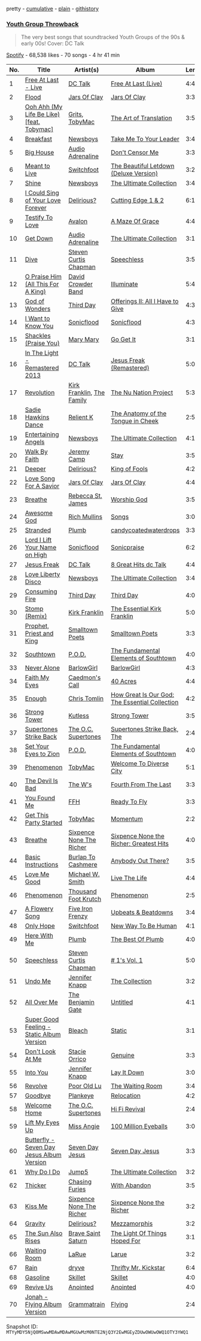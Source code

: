 pretty - [cumulative](/playlists/cumulative/37i9dQZF1DWZnA0FshBt4S.md) - [plain](/playlists/plain/37i9dQZF1DWZnA0FshBt4S) - [githistory](https://github.githistory.xyz/mackorone/spotify-playlist-archive/blob/main/playlists/plain/37i9dQZF1DWZnA0FshBt4S)

### [Youth Group Throwback](https://open.spotify.com/playlist/37i9dQZF1DWZnA0FshBt4S)

> The very best songs that soundtracked Youth Groups of the 90s & early 00s! Cover: DC Talk

[Spotify](https://open.spotify.com/user/spotify) - 68,538 likes - 70 songs - 4 hr 41 min

| No. | Title | Artist(s) | Album | Length |
|---|---|---|---|---|
| 1 | [Free At Last \- Live](https://open.spotify.com/track/5zmoHiyoqhSnoV9EGcYhYi) | [DC Talk](https://open.spotify.com/artist/1zK4ACgLi1lVPpfmmcwOTh) | [Free At Last \(Live\)](https://open.spotify.com/album/7whdJR9MEFJixUeSmATRUD) | 4:44 |
| 2 | [Flood](https://open.spotify.com/track/4wSqP7Vo7HcoakudSMzxAO) | [Jars Of Clay](https://open.spotify.com/artist/1lMaDSraU3oiNUsVWJLHdF) | [Jars Of Clay](https://open.spotify.com/album/3NmhY1GyYPSR9VGycvfRrQ) | 3:31 |
| 3 | [Ooh Ahh \(My Life Be Like\) \[feat\. Tobymac\]](https://open.spotify.com/track/1KBN9lYx9QkfUJC3NSXlhQ) | [Grits](https://open.spotify.com/artist/6aUgzC0cMh0StjV7LyFEDr), [TobyMac](https://open.spotify.com/artist/5VX8hxrcfJWwaTLiqGUHG3) | [The Art of Translation](https://open.spotify.com/album/3SNV12s5lZN3puLp5Vft8w) | 3:53 |
| 4 | [Breakfast](https://open.spotify.com/track/2vLxjS0U2CuaqxEossXLDS) | [Newsboys](https://open.spotify.com/artist/1SZMaiNHfdUuU0qZKZ6y62) | [Take Me To Your Leader](https://open.spotify.com/album/72Sx2clAuxuyeOyHbqZBur) | 3:40 |
| 5 | [Big House](https://open.spotify.com/track/6j2rwn2MWg4VU9B1GEgqfs) | [Audio Adrenaline](https://open.spotify.com/artist/01PBXLThJADrhufsPS5tER) | [Don't Censor Me](https://open.spotify.com/album/19QwRyfvFmQiIudO3x5m1C) | 3:31 |
| 6 | [Meant to Live](https://open.spotify.com/track/2md2i5QvelRFnafpnd6LOg) | [Switchfoot](https://open.spotify.com/artist/6S58b0fr8TkWrEHOH4tRVu) | [The Beautiful Letdown \(Deluxe Version\)](https://open.spotify.com/album/2mIYia4lSO1NCSFGGGGNR9) | 3:21 |
| 7 | [Shine](https://open.spotify.com/track/03upgLFcOiiB0HlO4LmdLv) | [Newsboys](https://open.spotify.com/artist/1SZMaiNHfdUuU0qZKZ6y62) | [The Ultimate Collection](https://open.spotify.com/album/4tab0wm9wlaNYGEKAoRzFd) | 3:41 |
| 8 | [I Could Sing of Your Love Forever](https://open.spotify.com/track/1yowMNvS59dTccbZosir2o) | [Delirious?](https://open.spotify.com/artist/53Z2RNY4OYJ0Galu6AWzxF) | [Cutting Edge 1 & 2](https://open.spotify.com/album/6w2F4U8DetNtAucmynDj5v) | 6:10 |
| 9 | [Testify To Love](https://open.spotify.com/track/4wuf5qwou5EIPYHFvI6Vv8) | [Avalon](https://open.spotify.com/artist/4rulVipLmUL2Mg67SIUmCO) | [A Maze Of Grace](https://open.spotify.com/album/40P6d6VGfGVTSiJU69dDm2) | 4:40 |
| 10 | [Get Down](https://open.spotify.com/track/3PTHCjyRYLVMVxeUX59joC) | [Audio Adrenaline](https://open.spotify.com/artist/01PBXLThJADrhufsPS5tER) | [The Ultimate Collection](https://open.spotify.com/album/47NIFvfpDVQbVaoDcfwKqy) | 3:14 |
| 11 | [Dive](https://open.spotify.com/track/0GfsZEgIgJfcQ3uLWHZ2o3) | [Steven Curtis Chapman](https://open.spotify.com/artist/3vcFXwLEUdfWMu7gTQKyot) | [Speechless](https://open.spotify.com/album/1l7ysbnQNktE8IGRSQeeKg) | 3:57 |
| 12 | [O Praise Him \(All This For A King\)](https://open.spotify.com/track/2iFqa5oxkAE3eJor4tVE8v) | [David Crowder Band](https://open.spotify.com/artist/7DhP3bGT7dzr1dCkkH5mTS) | [Illuminate](https://open.spotify.com/album/1YWOoJNdvfCfQXaSSzYTVd) | 5:48 |
| 13 | [God of Wonders](https://open.spotify.com/track/0TkFpOjGJCjmXJyDHC56Sh) | [Third Day](https://open.spotify.com/artist/7uWXomGkKtIq9B4XgA3gch) | [Offerings II: All I Have to Give](https://open.spotify.com/album/4TDlKYbi6YxSphRYPMMe3k) | 4:39 |
| 14 | [I Want to Know You](https://open.spotify.com/track/3Vw3NlrSsQmE8W5Aqvf0vz) | [Sonicflood](https://open.spotify.com/artist/1lPSXeZw9i7js7PdFJXEJI) | [Sonicflood](https://open.spotify.com/album/6vULYuxP5cDOFdPADeBuUj) | 4:33 |
| 15 | [Shackles \(Praise You\)](https://open.spotify.com/track/7JKEA8xYDoFp4q0QBW2PGg) | [Mary Mary](https://open.spotify.com/artist/12Kgt2eahvxNWhD5PnSUde) | [Go Get It](https://open.spotify.com/album/20bME4IGNpUBm1Rk3TzuP9) | 3:18 |
| 16 | [In The Light \- Remastered 2013](https://open.spotify.com/track/2IpbrxP9MqUCtcQQchAiTK) | [DC Talk](https://open.spotify.com/artist/1zK4ACgLi1lVPpfmmcwOTh) | [Jesus Freak \(Remastered\)](https://open.spotify.com/album/6KbHC5ADEGbnvl7Ge3GVQF) | 5:05 |
| 17 | [Revolution](https://open.spotify.com/track/4xm2HjtDAdCobewPoaImT7) | [Kirk Franklin](https://open.spotify.com/artist/4akybxRTGHJZ1DXjLhJ1qu), [The Family](https://open.spotify.com/artist/0eV7uNHXarEGKmDzr5jPxp) | [The Nu Nation Project](https://open.spotify.com/album/2AipEP8KHGkhpQkhqBYTfH) | 5:37 |
| 18 | [Sadie Hawkins Dance](https://open.spotify.com/track/37OI3jA1ts5U0nmuk2qBXR) | [Relient K](https://open.spotify.com/artist/3nJWBJvK7uGvfp4iZh9CkN) | [The Anatomy of the Tongue in Cheek](https://open.spotify.com/album/7pkfdwjlOmJfzARVbLXE60) | 2:57 |
| 19 | [Entertaining Angels](https://open.spotify.com/track/5lJEym4sjfKZJ20AAjpe1k) | [Newsboys](https://open.spotify.com/artist/1SZMaiNHfdUuU0qZKZ6y62) | [The Ultimate Collection](https://open.spotify.com/album/4tab0wm9wlaNYGEKAoRzFd) | 4:17 |
| 20 | [Walk By Faith](https://open.spotify.com/track/6NXaZTK2rnbA91jOEc3t1h) | [Jeremy Camp](https://open.spotify.com/artist/5wpEBloInversG3zp3CVAk) | [Stay](https://open.spotify.com/album/5gbs9nxCzkbMdQRYXj955d) | 3:59 |
| 21 | [Deeper](https://open.spotify.com/track/0hDWOLFu71QCiI8MblsMks) | [Delirious?](https://open.spotify.com/artist/53Z2RNY4OYJ0Galu6AWzxF) | [King of Fools](https://open.spotify.com/album/4FrXWYXrratJp2KfiFl32j) | 4:20 |
| 22 | [Love Song For A Savior](https://open.spotify.com/track/0DbcdVCzmY1IjilPTPaSOe) | [Jars Of Clay](https://open.spotify.com/artist/1lMaDSraU3oiNUsVWJLHdF) | [Jars Of Clay](https://open.spotify.com/album/3NmhY1GyYPSR9VGycvfRrQ) | 4:46 |
| 23 | [Breathe](https://open.spotify.com/track/0TbBIyH8RXlKV07wM8HAVh) | [Rebecca St\. James](https://open.spotify.com/artist/1SaELUYn7deVoQ9kGDGUD9) | [Worship God](https://open.spotify.com/album/70zjKqpAO7faWjYVbxLHdX) | 3:57 |
| 24 | [Awesome God](https://open.spotify.com/track/4WeJ3uVTTkI2jg9JDmY1IV) | [Rich Mullins](https://open.spotify.com/artist/13UhfW7GPizrArBwq7ugps) | [Songs](https://open.spotify.com/album/5ETGa7hc1jtpp2OGIv1wdq) | 3:03 |
| 25 | [Stranded](https://open.spotify.com/track/2iWTsNDdK2X1dYqzxfkDGi) | [Plumb](https://open.spotify.com/artist/2tbxcCCM7A71cmkzuB8lyH) | [candycoatedwaterdrops](https://open.spotify.com/album/0fjkgS1zQxeWoctrtSCrp1) | 3:39 |
| 26 | [Lord I Lift Your Name on High](https://open.spotify.com/track/1TIZNu7zA2EiixLFmrmsyF) | [Sonicflood](https://open.spotify.com/artist/1lPSXeZw9i7js7PdFJXEJI) | [Sonicpraise](https://open.spotify.com/album/5uzmXNAOurQhBSA4QUx4eq) | 6:21 |
| 27 | [Jesus Freak](https://open.spotify.com/track/5ID6qIRs04r4fMajBDY7uK) | [DC Talk](https://open.spotify.com/artist/1zK4ACgLi1lVPpfmmcwOTh) | [8 Great Hits dc Talk](https://open.spotify.com/album/4ml5pL07kDVb9AxJutpI9U) | 4:47 |
| 28 | [Love Liberty Disco](https://open.spotify.com/track/5K0KgpQUOZlag12UDC5ToB) | [Newsboys](https://open.spotify.com/artist/1SZMaiNHfdUuU0qZKZ6y62) | [The Ultimate Collection](https://open.spotify.com/album/4tab0wm9wlaNYGEKAoRzFd) | 3:43 |
| 29 | [Consuming Fire](https://open.spotify.com/track/2bAOXQyD64LzOK0jRv1jMi) | [Third Day](https://open.spotify.com/artist/7uWXomGkKtIq9B4XgA3gch) | [Third Day](https://open.spotify.com/album/0CbjyNnad3GgRLWrUshLXF) | 4:09 |
| 30 | [Stomp \(Remix\)](https://open.spotify.com/track/5JggmPy0YhCLaA6Vt4cmMo) | [Kirk Franklin](https://open.spotify.com/artist/4akybxRTGHJZ1DXjLhJ1qu) | [The Essential Kirk Franklin](https://open.spotify.com/album/2g85kD3g7lt1EGtcJxs7gt) | 5:05 |
| 31 | [Prophet, Priest and King](https://open.spotify.com/track/7rEDMH58B288SJZuKO0FuS) | [Smalltown Poets](https://open.spotify.com/artist/0mHos4yS8iAhpYPABHFdBc) | [Smalltown Poets](https://open.spotify.com/album/3VSgWtarqDC0SoLgLzoM8E) | 3:36 |
| 32 | [Southtown](https://open.spotify.com/track/5tJjQIhH6mH3PhG1DjW3gD) | [P.O.D.](https://open.spotify.com/artist/6KO6G41BBLTDNYOLefWTMU) | [The Fundamental Elements of Southtown](https://open.spotify.com/album/3m4tEvOqwOSk3Yy5apKaFq) | 4:07 |
| 33 | [Never Alone](https://open.spotify.com/track/6kKIcMRhwxJ1XTnfapaqhL) | [BarlowGirl](https://open.spotify.com/artist/3VMSmJURVM7s6LkrIaPZvi) | [BarlowGirl](https://open.spotify.com/album/4V1yueAEbtS4K2ZvIjvSXr) | 4:30 |
| 34 | [Faith My Eyes](https://open.spotify.com/track/7IWNJRIemIyC3NA8qf5Zy8) | [Caedmon's Call](https://open.spotify.com/artist/0K1BPXwAU1CTd8DNZohopA) | [40 Acres](https://open.spotify.com/album/5uiJsWmOVFUVukiEJ7JJSL) | 4:41 |
| 35 | [Enough](https://open.spotify.com/track/60kuYvjy5UaEKELsHLxd2n) | [Chris Tomlin](https://open.spotify.com/artist/6pRi6EIPXz4QJEOEsBaA0m) | [How Great Is Our God: The Essential Collection](https://open.spotify.com/album/63o2Wjzlnv5FsMSuEmT0Xu) | 4:20 |
| 36 | [Strong Tower](https://open.spotify.com/track/6YP6bn1Id1DgGkX5IB7zuh) | [Kutless](https://open.spotify.com/artist/3lLT23km6QvzYCojCXAYtX) | [Strong Tower](https://open.spotify.com/album/0Ot6Adlv0VTliCkFcR5OUB) | 3:58 |
| 37 | [Supertones Strike Back](https://open.spotify.com/track/7aTrho0CMMab35UaanDEwu) | [The O.C\. Supertones](https://open.spotify.com/artist/61uwXZTKqYAAoXz8XvUUbE) | [Supertones Strike Back, The](https://open.spotify.com/album/4m5KGlpqUtKNT4nrH1Wq8k) | 2:41 |
| 38 | [Set Your Eyes to Zion](https://open.spotify.com/track/14FV0Ztls1XhObQixrDKLG) | [P.O.D.](https://open.spotify.com/artist/6KO6G41BBLTDNYOLefWTMU) | [The Fundamental Elements of Southtown](https://open.spotify.com/album/3m4tEvOqwOSk3Yy5apKaFq) | 4:06 |
| 39 | [Phenomenon](https://open.spotify.com/track/6qua1VkixdXsqWfxGBNf8d) | [TobyMac](https://open.spotify.com/artist/5VX8hxrcfJWwaTLiqGUHG3) | [Welcome To Diverse City](https://open.spotify.com/album/08J3ZjZXN1J5qNbla71PYI) | 5:19 |
| 40 | [The Devil Is Bad](https://open.spotify.com/track/7HU4ubA9Ml4ztErtnHdOMW) | [The W's](https://open.spotify.com/artist/6hbwBTYR4mLag3kkI6wXSV) | [Fourth From The Last](https://open.spotify.com/album/5ZyJ4WdmnQEGI6vWOKs7Ab) | 3:33 |
| 41 | [You Found Me](https://open.spotify.com/track/6A87i6tLzox7U3D0EVTb2G) | [FFH](https://open.spotify.com/artist/4xvNx8d6ZMhOZXUGUBmJby) | [Ready To Fly](https://open.spotify.com/album/2v49kEIRi0xG0zesXFFcLs) | 3:35 |
| 42 | [Get This Party Started](https://open.spotify.com/track/2Lc71gh10nC31d24a1lYbU) | [TobyMac](https://open.spotify.com/artist/5VX8hxrcfJWwaTLiqGUHG3) | [Momentum](https://open.spotify.com/album/730tFTLjk3HGaJSW2AMiBB) | 2:22 |
| 43 | [Breathe](https://open.spotify.com/track/7Gv5J3aHzvZ7ODLGUdfl6C) | [Sixpence None The Richer](https://open.spotify.com/artist/0lJlKQvuM2Sd9DPPyUXcHg) | [Sixpence None the Richer: Greatest Hits](https://open.spotify.com/album/21KNgondk578mn6CS8AAKu) | 4:06 |
| 44 | [Basic Instructions](https://open.spotify.com/track/1P2U3LMx2Rj3pVmnmT4LSd) | [Burlap To Cashmere](https://open.spotify.com/artist/4onLiJTk4yL72Yu7tc5ifw) | [Anybody Out There?](https://open.spotify.com/album/6conxG5LDeq8o4Jge5KSJe) | 3:59 |
| 45 | [Love Me Good](https://open.spotify.com/track/4ynh61vZS9j5L6xC63U11q) | [Michael W\. Smith](https://open.spotify.com/artist/5aBxFPaaGk9204ssHUvXWN) | [Live The Life](https://open.spotify.com/album/1VKNgXQZcAcaYRr6qUMTwM) | 4:41 |
| 46 | [Phenomenon](https://open.spotify.com/track/3b6uenXXbpCRxXyzFzWi3J) | [Thousand Foot Krutch](https://open.spotify.com/artist/6GfiCQDFYANz5wUkSmb3Dr) | [Phenomenon](https://open.spotify.com/album/2W0NcLRNl60IDHL5WUgyjM) | 2:59 |
| 47 | [A Flowery Song](https://open.spotify.com/track/6FYCcmTfxq84NSePWXLIby) | [Five Iron Frenzy](https://open.spotify.com/artist/1BcAEs4W94BrXMmVCOgwSx) | [Upbeats & Beatdowns](https://open.spotify.com/album/7IUjcWJ3ucGT2C97McF1Ua) | 3:40 |
| 48 | [Only Hope](https://open.spotify.com/track/6pwhSBxhaF5x0WbNZRyzlD) | [Switchfoot](https://open.spotify.com/artist/6S58b0fr8TkWrEHOH4tRVu) | [New Way To Be Human](https://open.spotify.com/album/02kPSZyDPwxd0MSoBTsBME) | 4:13 |
| 49 | [Here With Me](https://open.spotify.com/track/2utyoc5plxv0zVFLpoZh7l) | [Plumb](https://open.spotify.com/artist/2tbxcCCM7A71cmkzuB8lyH) | [The Best Of Plumb](https://open.spotify.com/album/1WJ781r3XS7MiddzxuzbG8) | 4:06 |
| 50 | [Speechless](https://open.spotify.com/track/6GhzOYfrReyXf19U4YuGXm) | [Steven Curtis Chapman](https://open.spotify.com/artist/3vcFXwLEUdfWMu7gTQKyot) | [\# 1's Vol\. 1](https://open.spotify.com/album/0bYtirzI9EXXCcu3gz8FRP) | 5:06 |
| 51 | [Undo Me](https://open.spotify.com/track/5EV1UhPaelVqKHXkaxglAY) | [Jennifer Knapp](https://open.spotify.com/artist/2yAjgPqGeURdgCHPzuDeYi) | [The Collection](https://open.spotify.com/album/6O9oaYFECfRRBV5z2g0fbV) | 3:23 |
| 52 | [All Over Me](https://open.spotify.com/track/48UADGUoDwrBOkTVxWjzaP) | [The Benjamin Gate](https://open.spotify.com/artist/5xNrsi292mrWxvM4g5bqOG) | [Untitled](https://open.spotify.com/album/1fPm3avdEiN8fm9V3N1iGk) | 4:10 |
| 53 | [Super Good Feeling \- Static Album Version](https://open.spotify.com/track/0kZQnBXiQDpoAaCDwCfPXI) | [Bleach](https://open.spotify.com/artist/6VLj1qK2dmR3P2yMNTSn2Y) | [Static](https://open.spotify.com/album/5QAcLf7DEB5OnTDgbCr1pU) | 3:19 |
| 54 | [Don't Look At Me](https://open.spotify.com/track/3fyMwcqHxruPGAaGtDt4sh) | [Stacie Orrico](https://open.spotify.com/artist/5QjWgYDeKNP2iPHTdTttnG) | [Genuine](https://open.spotify.com/album/3yurqtwBDlirDKcQt2pEMk) | 3:36 |
| 55 | [Into You](https://open.spotify.com/track/7HMBPVrRkwGuABMvMVTiys) | [Jennifer Knapp](https://open.spotify.com/artist/2yAjgPqGeURdgCHPzuDeYi) | [Lay It Down](https://open.spotify.com/album/5cxJJ5gekgM7WSbTtvO9H4) | 3:04 |
| 56 | [Revolve](https://open.spotify.com/track/3wsYeIOXrGuSnG3kRGbrwm) | [Poor Old Lu](https://open.spotify.com/artist/4kKX2Dc7HBE6fozhXYzPw8) | [The Waiting Room](https://open.spotify.com/album/2CZhEQJRXhfOxWMYnYKpE5) | 3:47 |
| 57 | [Goodbye](https://open.spotify.com/track/4T2YM2TrhtxE9QvyptdBos) | [Plankeye](https://open.spotify.com/artist/1BEzx2txNgJpTDRcgP3ub4) | [Relocation](https://open.spotify.com/album/3HNhQynHgqCzawAk6PGIu9) | 4:20 |
| 58 | [Welcome Home](https://open.spotify.com/track/3KzE6f3h07i1AiepzjfGHD) | [The O.C\. Supertones](https://open.spotify.com/artist/61uwXZTKqYAAoXz8XvUUbE) | [Hi Fi Revival](https://open.spotify.com/album/3h8idOY5EBpE4bN4idaGJR) | 2:43 |
| 59 | [Lift My Eyes Up](https://open.spotify.com/track/08CSlrBEs0qAaNm4dxLPf6) | [Miss Angie](https://open.spotify.com/artist/5rnoA4GlPQE4s15Si3oi6m) | [100 Million Eyeballs](https://open.spotify.com/album/2RRtryPMMJCXllcbpms0k5) | 3:00 |
| 60 | [Butterfly \- Seven Day Jesus Album Version](https://open.spotify.com/track/1sVqSNUvZptRiFlTWuVdHD) | [Seven Day Jesus](https://open.spotify.com/artist/0htazPOROVwMTPPLeergGa) | [Seven Day Jesus](https://open.spotify.com/album/5MZIKL0jN7ZavShCCxW2vP) | 3:30 |
| 61 | [Why Do I Do](https://open.spotify.com/track/37KnIgKETYyOOXe56FLquT) | [Jump5](https://open.spotify.com/artist/0qa4GMXrmylKemymbElIwq) | [The Ultimate Collection](https://open.spotify.com/album/1DPCpHWC875p3L4xAVSIoX) | 3:22 |
| 62 | [Thicker](https://open.spotify.com/track/5xYOwMkV5NGUYz2lfhR4se) | [Chasing Furies](https://open.spotify.com/artist/4YQBXdwBcvt5mvjfzhts7t) | [With Abandon](https://open.spotify.com/album/08AZTRKahrB3VLMQSNlaEl) | 3:57 |
| 63 | [Kiss Me](https://open.spotify.com/track/754kgU5rWscRTfvlsuEwFp) | [Sixpence None The Richer](https://open.spotify.com/artist/0lJlKQvuM2Sd9DPPyUXcHg) | [Sixpence None the Richer](https://open.spotify.com/album/0PrcwzkQVEy4y6JPvT5bix) | 3:28 |
| 64 | [Gravity](https://open.spotify.com/track/6z5hemlFOgSeqGgArca8sS) | [Delirious?](https://open.spotify.com/artist/53Z2RNY4OYJ0Galu6AWzxF) | [Mezzamorphis](https://open.spotify.com/album/5GpaRJfeglVrlsClIlhPtn) | 3:20 |
| 65 | [The Sun Also Rises](https://open.spotify.com/track/1riMbTj6HbiQ0tpD1aRema) | [Brave Saint Saturn](https://open.spotify.com/artist/3ThPMQBJlcHA839lBHxQr9) | [The Light Of Things Hoped For](https://open.spotify.com/album/7nxwgdX2XXJ92gJ936QCa1) | 3:15 |
| 66 | [Waiting Room](https://open.spotify.com/track/61NbXozQGixs8eC5ACTqc2) | [LaRue](https://open.spotify.com/artist/5MGUVsXrxgF9p3i3uko4MF) | [Larue](https://open.spotify.com/album/2lXKV7Rs6akfjT4bfugIly) | 3:20 |
| 67 | [Rain](https://open.spotify.com/track/1SvlSnI123v00sH5Ro9NZ7) | [dryve](https://open.spotify.com/artist/0hr4err987upnrCLPvCPA4) | [Thrifty Mr\. Kickstar](https://open.spotify.com/album/11bRlMEbcjxbrHnkNZcOuJ) | 6:46 |
| 68 | [Gasoline](https://open.spotify.com/track/050IFBYeEqDS4FavXJifoe) | [Skillet](https://open.spotify.com/artist/49bzE5vRBRIota4qeHtQM8) | [Skillet](https://open.spotify.com/album/5PUVPlbwm347Jt0Vdcw3s5) | 4:02 |
| 69 | [Revive Us](https://open.spotify.com/track/3C6jSw9wdYUEdgtSMjLsZn) | [Anointed](https://open.spotify.com/artist/6GrYT1CB2T0IxumY1MQpZJ) | [Anointed](https://open.spotify.com/album/2E9vqclDxqceNEMbYn6IxB) | 4:08 |
| 70 | [Jonah \- Flying Album Version](https://open.spotify.com/track/3dPZqflDdEbIzs9GGWHXxV) | [Grammatrain](https://open.spotify.com/artist/5xFgYvWejLOS3wTdMoJjCn) | [Flying](https://open.spotify.com/album/69Ww8L7uMR6JxnmmIaly5P) | 2:41 |

Snapshot ID: `MTYyMDY5NjQ0MSwwMDAwMDAwMGUwMzM0NTE2NjQ3Y2EwMGEyZDUwOWUwOWQ1OTY3YWQ1`

